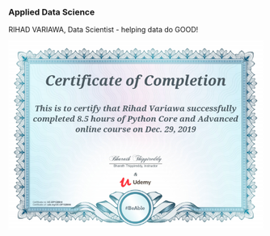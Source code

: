 ### Applied Data Science
RIHAD VARIAWA, Data Scientist - helping data do GOOD!

<p align="center">
  <img src="./ig/Python_Core_And_Advanced.png"/>
</p>

